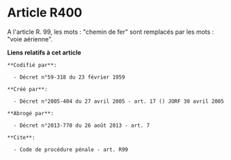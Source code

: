 # Article R400

A l'article R. 99, les mots : "chemin de fer" sont remplacés par les mots : "voie aérienne".

**Liens relatifs à cet article**

	**Codifié par**:

	  - Décret n°59-318 du 23 février 1959

	**Créé par**:

	  - Décret n°2005-404 du 27 avril 2005 - art. 17 () JORF 30 avril 2005

	**Abrogé par**:

	  - Décret n°2013-770 du 26 août 2013 - art. 7

	**Cite**:

	  - Code de procédure pénale - art. R99
